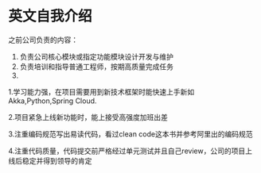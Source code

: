 # 英文自我介绍



之前公司负责的内容：

1. 负责公司核心模块或指定功能模块设计开发与维护
2. 负责培训和指导普通工程师，按期高质量完成任务
3. 



1.学习能力强，在项目需要用到新技术框架时能快速上手新如Akka,Python,Spring Cloud.

2.项目紧急上线新功能时，能上接受高强度加班出差

3.注重编码规范写出易读代码，看过clean code这本书并参考阿里出的编码规范

4.注重代码质量，代码提交前严格经过单元测试并且自己review，公司的项目上线后稳定并得到领导的肯定


